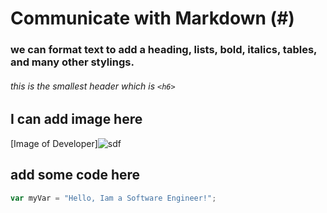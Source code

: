 # Communicate with Markdown (#)
### we can format text to add a heading, lists, bold, italics, tables, and many other stylings.
###### this is the smallest header which is  `<h6>`

## I can add image here 
[Image of Developer]![sdf](https://github.com/user-attachments/assets/6bdc944b-929c-4eb5-905a-bbb301562ef6)

## add some code here 
``` javascript
var myVar = "Hello, Iam a Software Engineer!";
```
